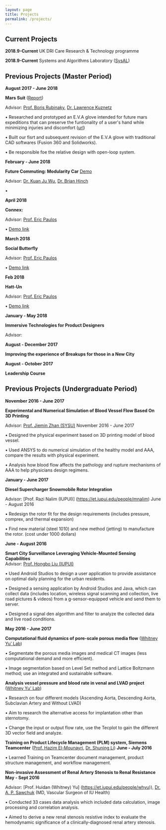 ```yaml
---
layout: page
title: Projects
permalink: /projects/
---
```


## Current Projects
**2018.9-Current** UK DRI Care Research & Technology programme

**2018.9-Current** Systems and Algorithms Laboratory ([SysAL](https://www.imperial.ac.uk/sysal))



## Previous Projects (Master Period)

**August 2017 - June 2018**

**Mars Suit** ([Report](https://yutingzhan.github.io/papers/Vanguard_Final_Paper.pdf))

Advisor: [Prof. Boris Rubinaky](https://me.berkeley.edu/people/boris-rubinsky/), [Dr. Lawrence Kuznetz](https://www.thespaceshow.com/guest/dr.-lawrence-kuznetz)

•	Researched and prototyped an E.V.A glove intended for future mars expeditions that can preserve the funtionality of a user's hand while minimizing injuries and discomfort ([url](https://yutingzhan.github.io/papers/Vanguard_Final_Paper.pdf))

• Built our fisrt and subsequent revision of the E.V.A glove with traditional CAD softwares (Fusion 360 and Solidworks).

• Be responsible foe the relative design with open-loop system.


**February - June 2018**

**Future Commuting: Modularity Car** [Demo](https://www.youtube.com/watch?v=ceWXAGqw_zM)

Advisor: [Dr. Kuan Ju Wu](https://wukuanju.com/work/), [Dr. Brian Hinch](https://www.linkedin.com/in/brianhinch)

•	


**April 2018**

**Connex:**

Advisor: [Prof. Eric Paulos](http://www.paulos.net/)

•	[Demo link](https://www.youtube.com/watch?v=bfEgyrfSTxg&list=PLbok9t2URfW3bBlOgkeCh9KLbFriWobwK&index=4)


**March 2018**

**Social Butterfly**

Advisor: [Prof. Eric Paulos](http://www.paulos.net/)

•	[Demo link](https://www.youtube.com/watch?v=j9GeScgxIVs&list=PLbok9t2URfW2KXDP0DzB2gbUNEDPEUn3p&index=4)


**Feb 2018**

**Hatt-Un**

Advisor: [Prof. Eric Paulos](http://www.paulos.net/)

•	[Demo link](https://www.youtube.com/watch?v=CzwXdn5K7Ug&list=PLbok9t2URfW1m86pn1qraZf4PmnHNpU64&index=7)


**January - May 2018**

**Immersive Technologies for Product Designers**

Advisor:


**August - December 2017**

**Improving the experience of Breakups for those in a New City**


**August - October 2017**

**Leadership Course**



## Previous Projects (Undergraduate Period)

**November 2016 - June 2017**

**Experimental and Numerical Simulation of Blood Vessel Flow Based On 3D Printing**

Advisor: [Prof. Jiemin Zhan (SYSU)](https://baike.baidu.com/item/%E8%A9%B9%E6%9D%B0%E6%B0%91)        November 2016 - June 2017

•	Designed the physical experiment based on 3D printing model of blood vessel. 

•	Used ANSYS to do numerical simulation of the healthy model and AAA, compare the results with physical experiment.

•	Analysis how blood flow affects the pathology and rupture mechanisms of AAA to help physicians design regimens.


**January - June 2017**

**Diesel Supercharger Snowmobile Rotor Integration**

Advisor: [Prof. Razi Nalim (IUPUI)] (https://et.iupui.edu/people/mnalim)                                   June - August 2016

•	Redesign the rotor fit for the design requirements (includes pressure, comprex, and thermal expansion)

•	Find new material (steel 1010) and new method (jetting) to manufacture the rotor. (cost under 1000 dollars)


**June - August 2016**

**Smart City Surveillance Leveraging Vehicle-Mounted Sensing Capabilities**                    
Advisor: [Prof. Hongbo Liu (IUPUI)](https://scholar.google.co.uk/citations?user=0vlJjIUAAAAJ&hl=en)    

•	Used Android Studios to design a user application to provide assistance on optimal daily planning for the urban residents. 

•	Designed a sensing application by Android Studios and Java, which can collect data (includes location, wireless signal scanning and collection, live road pictures & videos) from a g-sensor-equipped vehicle and send them to server. 

•	Designed a signal den algorithm and filter to analyze the collected data and live road conditions.


**May 2016 - June 2017**

**Computational fluid dynamics of pore-scale porous media flow** ([Whitney Yu’ Lab](https://et.iupui.edu/people/whyu))

•	Segmentate the porous media images and medical CT images (less computational demand and more efficient).

•	Image segmentation based on Level Set method and Lattice Boltzmann method; use an integrated and sustainable software.

**Analysis vessel pressure and blood rate in venal and LVAD project** ([Whitney Yu’ Lab](https://et.iupui.edu/people/whyu))

•	Research on four different models (Ascending Aorta, Descending Aorta, Subclavian Artery and Without LVAD)

•	Aim to research the alternative access for implantation other than sternotomy.

•	Change the input or output flow rate, use the Tecplot to gain the different 3D vector field and analyze. 


**Training on Product Lifecycle Management (PLM) system, Siemens Teamcenter** ([Prof. Hazim El-Mounayri](https://scholar.google.com/citations?user=q6rEN2oAAAAJ&hl=en), [Dr. Shuning Li](https://et.iupui.edu/people/li33))
**June - July 2016**

•	Learned Training on Teamcenter document management, product structure management, and workflow management.

**Non-invasive Assessment of Renal Artery Stenosis to Renal Resistance**
**May - Sept 2016**

Advisor: [Prof. Huidan (Whitney) Yu] (https://et.iupui.edu/people/whyu)), [Dr. A. P. Sawchuk](https://health.usnews.com/doctors/alan-sawchuk-326175) (MD, Vascular Surgeon of IU Health)  

•	Conducted 33 cases data analysis which included data calculation, image processing and correlation analysis.

•	Aimed to derive a new renal stenosis resistive index to evaluate the hemodynamic significance of a
clinically-diagnosed renal artery stenosis. 




